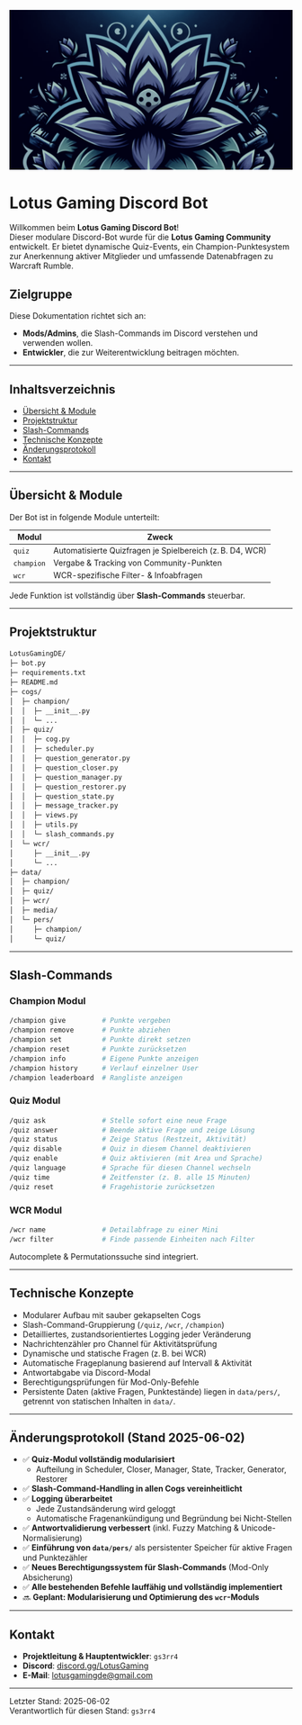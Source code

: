 ![Logo von Lotus Gaming](./data/LotusGamingColorless.png)

# Lotus Gaming Discord Bot

Willkommen beim **Lotus Gaming Discord Bot**!  
Dieser modulare Discord-Bot wurde für die **Lotus Gaming Community** entwickelt. Er bietet dynamische Quiz-Events, ein Champion-Punktesystem zur Anerkennung aktiver Mitglieder und umfassende Datenabfragen zu Warcraft Rumble.

## Zielgruppe

Diese Dokumentation richtet sich an:
- **Mods/Admins**, die Slash-Commands im Discord verstehen und verwenden wollen.
- **Entwickler**, die zur Weiterentwicklung beitragen möchten.

---

## Inhaltsverzeichnis

- [Übersicht & Module](#übersicht--module)
- [Projektstruktur](#projektstruktur)
- [Slash-Commands](#slash-commands)
- [Technische Konzepte](#technische-konzepte)
- [Änderungsprotokoll](#änderungsprotokoll)
- [Kontakt](#kontakt)

---

## Übersicht & Module

Der Bot ist in folgende Module unterteilt:

| Modul     | Zweck                                               |
|-----------|-----------------------------------------------------|
| `quiz`    | Automatisierte Quizfragen je Spielbereich (z. B. D4, WCR) |
| `champion`| Vergabe & Tracking von Community-Punkten            |
| `wcr`     | WCR-spezifische Filter- & Infoabfragen              |

Jede Funktion ist vollständig über **Slash-Commands** steuerbar.

---

## Projektstruktur

```bash
LotusGamingDE/
├─ bot.py
├─ requirements.txt
├─ README.md
├─ cogs/
│  ├─ champion/
│  │  ├─ __init__.py
│  │  └─ ...
│  ├─ quiz/
│  │  ├─ cog.py
│  │  ├─ scheduler.py
│  │  ├─ question_generator.py
│  │  ├─ question_closer.py
│  │  ├─ question_manager.py
│  │  ├─ question_restorer.py
│  │  ├─ question_state.py
│  │  ├─ message_tracker.py
│  │  ├─ views.py
│  │  ├─ utils.py
│  │  └─ slash_commands.py
│  └─ wcr/
│     ├─ __init__.py
│     └─ ...
├─ data/
│  ├─ champion/
│  ├─ quiz/
│  ├─ wcr/
│  ├─ media/
│  └─ pers/
│     ├─ champion/
│     └─ quiz/
```

---

## Slash-Commands

### Champion Modul
```bash
/champion give         # Punkte vergeben
/champion remove       # Punkte abziehen
/champion set          # Punkte direkt setzen
/champion reset        # Punkte zurücksetzen
/champion info         # Eigene Punkte anzeigen
/champion history      # Verlauf einzelner User
/champion leaderboard  # Rangliste anzeigen
```

### Quiz Modul
```bash
/quiz ask              # Stelle sofort eine neue Frage
/quiz answer           # Beende aktive Frage und zeige Lösung
/quiz status           # Zeige Status (Restzeit, Aktivität)
/quiz disable          # Quiz in diesem Channel deaktivieren
/quiz enable           # Quiz aktivieren (mit Area und Sprache)
/quiz language         # Sprache für diesen Channel wechseln
/quiz time             # Zeitfenster (z. B. alle 15 Minuten)
/quiz reset            # Fragehistorie zurücksetzen
```

### WCR Modul
```bash
/wcr name              # Detailabfrage zu einer Mini
/wcr filter            # Finde passende Einheiten nach Filter
```

Autocomplete & Permutationssuche sind integriert.

---

## Technische Konzepte

- Modularer Aufbau mit sauber gekapselten Cogs
- Slash-Command-Gruppierung (`/quiz`, `/wcr`, `/champion`)
- Detailliertes, zustandsorientiertes Logging jeder Veränderung
- Nachrichtenzähler pro Channel für Aktivitätsprüfung
- Dynamische und statische Fragen (z. B. bei WCR)
- Automatische Frageplanung basierend auf Intervall & Aktivität
- Antwortabgabe via Discord-Modal
- Berechtigungsprüfungen für Mod-Only-Befehle
- Persistente Daten (aktive Fragen, Punktestände) liegen in `data/pers/`, getrennt von statischen Inhalten in `data/`.

---

## Änderungsprotokoll (Stand 2025-06-02)

- ✅ **Quiz-Modul vollständig modularisiert**
  - Aufteilung in Scheduler, Closer, Manager, State, Tracker, Generator, Restorer
- ✅ **Slash-Command-Handling in allen Cogs vereinheitlicht**
- ✅ **Logging überarbeitet**
  - Jede Zustandsänderung wird geloggt
  - Automatische Fragenankündigung und Begründung bei Nicht-Stellen
- ✅ **Antwortvalidierung verbessert** (inkl. Fuzzy Matching & Unicode-Normalisierung)
- ✅ **Einführung von `data/pers/`** als persistenter Speicher für aktive Fragen und Punktezähler
- ✅ **Neues Berechtigungssystem für Slash-Commands** (Mod-Only Absicherung)
- ✅ **Alle bestehenden Befehle lauffähig und vollständig implementiert**
- 🔜 **Geplant: Modularisierung und Optimierung des `wcr`-Moduls**

---

## Kontakt

- **Projektleitung & Hauptentwickler**: `gs3rr4`
- **Discord**: [discord.gg/LotusGaming](https://discord.gg/LotusGaming)
- **E-Mail**: [lotusgamingde@gmail.com](mailto:lotusgamingde@gmail.com)

---

Letzter Stand: 2025-06-02  
Verantwortlich für diesen Stand: `gs3rr4`
